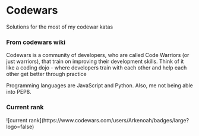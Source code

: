 <h1>Codewars</h1>
<p>Solutions for the most of my codewar katas</p>
<h3>From codewars wiki</h3>
Codewars is a community of developers, who are called Code Warriors (or just warriors), that train on improving their development skills. Think of it like a coding dojo - where developers train with each other and help each other get better through practice


Programming languages are JavaScript and Python.
Also, me not being able into PEP8.


<h3>Current rank</h3>
![current rank](https://www.codewars.com/users/Arkenoah/badges/large?logo=false)
